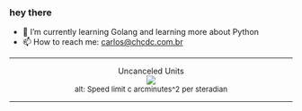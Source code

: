 ### hey there 

- :seedling: I’m currently learning Golang and learning more about Python
- :mailbox: How to reach me: carlos@chcdc.com.br


---


<!-- xkcd -->
<p align="center">Uncanceled Units</br><img src=https://imgs.xkcd.com/comics/uncanceled_units.png></br><font size =2>alt: Speed limit c arcminutes^2 per steradian</br></font></p></table></p> 


<!-- xkcd -->
---
